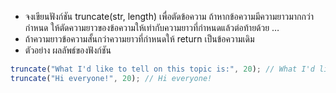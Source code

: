 - จงเขียนฟังก์ชัน truncate(str, length) เพื่อตัดข้อความ ถ้าหากข้อความมีความยาวมากกว่ากำหนด ให้ตัดความยาวของข้อความให้เท่ากับความยาวที่กำหนดแล้วต่อท้ายด้วย …
- ถ้าความยาวข้อความสั้นกว่าความยาวที่กำหนดให้ return เป็นข้อความเดิม
- ตัวอย่าง ผลลัพธ์ของฟังก์ชัน


```js
truncate("What I'd like to tell on this topic is:", 20); // What I'd like to te…
truncate("Hi everyone!", 20); // Hi everyone!
```